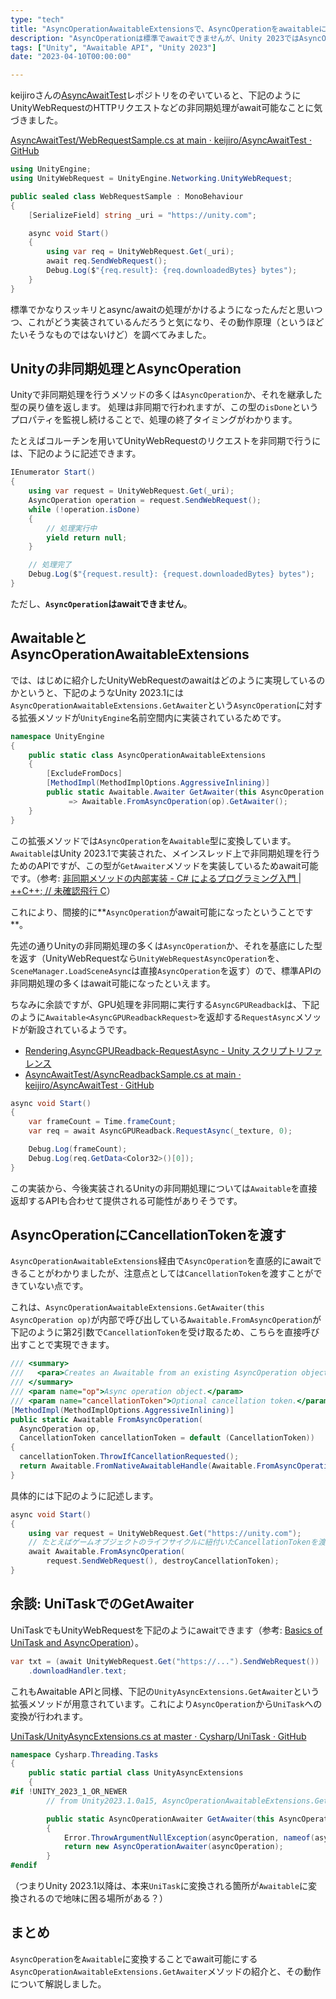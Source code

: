 ```yaml
---
type: "tech"
title: "AsyncOperationAwaitableExtensionsで、AsyncOperationをawaitableにする"
description: "AsyncOperationは標準でawaitできませんが、Unity 2023ではAsyncOperationAwaitableExtensionsによってAsyncOperationがAwaitableに変換され、これによりawaitできるようになります。これについてその動作原理を説明します。"
tags: ["Unity", "Awaitable API", "Unity 2023"]
date: "2023-04-10T00:00:00"

---
```


keijiroさんの[AsyncAwaitTest](https://github.com/keijiro/AsyncAwaitTest)レポジトリをのぞいていると、下記のようにUnityWebRequestのHTTPリクエストなどの非同期処理がawait可能なことに気づきました。

[AsyncAwaitTest/WebRequestSample.cs at main · keijiro/AsyncAwaitTest · GitHub](https://github.com/keijiro/AsyncAwaitTest/blob/main/Assets/WebRequestSample.cs)

```csharp
using UnityEngine;
using UnityWebRequest = UnityEngine.Networking.UnityWebRequest;

public sealed class WebRequestSample : MonoBehaviour
{
    [SerializeField] string _uri = "https://unity.com";

    async void Start()
    {
        using var req = UnityWebRequest.Get(_uri);
        await req.SendWebRequest();
        Debug.Log($"{req.result}: {req.downloadedBytes} bytes");
    }
}
```

標準でかなりスッキリとasync/awaitの処理がかけるようになったんだと思いつつ、これがどう実装されているんだろうと気になり、その動作原理（というほどたいそうなものではないけど）を調べてみました。

## Unityの非同期処理とAsyncOperation

Unityで非同期処理を行うメソッドの多くは`AsyncOperation`か、それを継承した型の戻り値を返します。
処理は非同期で行われますが、この型の`isDone`というプロパティを監視し続けることで、処理の終了タイミングがわかります。

たとえばコルーチンを用いてUnityWebRequestのリクエストを非同期で行うには、下記のように記述できます。

```csharp
IEnumerator Start()
{
    using var request = UnityWebRequest.Get(_uri);
    AsyncOperation operation = request.SendWebRequest();
    while (!operation.isDone)
    {
        // 処理実行中
        yield return null;
    }

    // 処理完了
    Debug.Log($"{request.result}: {request.downloadedBytes} bytes");
}
```

ただし、**`AsyncOperation`はawaitできません**。

## AwaitableとAsyncOperationAwaitableExtensions

では、はじめに紹介したUnityWebRequestのawaitはどのように実現しているのかというと、下記のようなUnity 2023.1には`AsyncOperationAwaitableExtensions.GetAwaiter`という`AsyncOperation`に対する拡張メソッドが`UnityEngine`名前空間内に実装されているためです。

```csharp
namespace UnityEngine
{
    public static class AsyncOperationAwaitableExtensions
    {
        [ExcludeFromDocs]
        [MethodImpl(MethodImplOptions.AggressiveInlining)]
        public static Awaitable.Awaiter GetAwaiter(this AsyncOperation op)
             => Awaitable.FromAsyncOperation(op).GetAwaiter();
    }
}
```

この拡張メソッドでは`AsyncOperation`を`Awaitable`型に変換しています。
`Awaitable`はUnity 2023.1で実装された、メインスレッド上で非同期処理を行うためのAPIですが、この型が`GetAwaiter`メソッドを実装しているためawait可能です。（参考: [非同期メソッドの内部実装 - C# によるプログラミング入門 | ++C++; // 未確認飛行 C](https://ufcpp.net/study/csharp/sp5_awaitable.html)）

これにより、間接的に**`AsyncOperation`がawait可能になったということです**。

先述の通りUnityの非同期処理の多くは`AsyncOperation`か、それを基底にした型を返す（UnityWebRequestなら`UnityWebRequestAsyncOperation`を、`SceneManager.LoadSceneAsync`は直接`AsyncOperation`を返す）ので、標準APIの非同期処理の多くはawait可能になったといえます。

ちなみに余談ですが、GPU処理を非同期に実行する`AsyncGPUReadback`は、下記のように`Awaitable<AsyncGPUReadbackRequest>`を返却する`RequestAsync`メソッドが新設されているようです。

* [Rendering.AsyncGPUReadback-RequestAsync - Unity スクリプトリファレンス](https://docs.unity.cn/ja/2023.2/ScriptReference/Rendering.AsyncGPUReadback.RequestAsync.html)
* [AsyncAwaitTest/AsyncReadbackSample.cs at main · keijiro/AsyncAwaitTest · GitHub](https://github.com/keijiro/AsyncAwaitTest/blob/main/Assets/AsyncReadbackSample.cs#L24)

```csharp
async void Start()
{
    var frameCount = Time.frameCount;
    var req = await AsyncGPUReadback.RequestAsync(_texture, 0);

    Debug.Log(frameCount);
    Debug.Log(req.GetData<Color32>()[0]);
}
```

この実装から、今後実装されるUnityの非同期処理については`Awaitable`を直接返却するAPIも合わせて提供される可能性がありそうです。

## AsyncOperationにCancellationTokenを渡す

`AsyncOperationAwaitableExtensions`経由で`AsyncOperation`を直感的にawaitできることがわかりましたが、注意点としては`CancellationToken`を渡すことができていない点です。

これは、`AsyncOperationAwaitableExtensions.GetAwaiter(this AsyncOperation op)`が内部で呼び出している`Awaitable.FromAsyncOperation`が下記のように第2引数で`CancellationToken`を受け取るため、こちらを直接呼び出すことで実現できます。

```csharp
/// <summary>
///   <para>Creates an Awaitable from an existing AsyncOperation object.</para>
/// </summary>
/// <param name="op">Async operation object.</param>
/// <param name="cancellationToken">Optional cancellation token.</param>
[MethodImpl(MethodImplOptions.AggressiveInlining)]
public static Awaitable FromAsyncOperation(
  AsyncOperation op,
  CancellationToken cancellationToken = default (CancellationToken))
{
  cancellationToken.ThrowIfCancellationRequested();
  return Awaitable.FromNativeAwaitableHandle(Awaitable.FromAsyncOperationInternal(op.m_Ptr), cancellationToken);
}
```

具体的には下記のように記述します。

```csharp
async void Start()
{
    using var request = UnityWebRequest.Get("https://unity.com");
    // たとえばゲームオブジェクトのライフサイクルに紐付いたCancellationTokenを渡す
    await Awaitable.FromAsyncOperation(
        request.SendWebRequest(), destroyCancellationToken);
}
```

## 余談: UniTaskでのGetAwaiter

UniTaskでもUnityWebRequestを下記のようにawaitできます（参考: [Basics of UniTask and AsyncOperation](https://github.com/Cysharp/UniTask#basics-of-unitask-and-asyncoperation)）。

```csharp
var txt = (await UnityWebRequest.Get("https://...").SendWebRequest())
    .downloadHandler.text;
```

これもAwaitable APIと同様、下記の`UnityAsyncExtensions.GetAwaiter`という拡張メソッドが用意されています。これにより`AsyncOperation`から`UniTask`への変換が行われます。

[UniTask/UnityAsyncExtensions.cs at master · Cysharp/UniTask · GitHub](https://github.com/Cysharp/UniTask/blob/master/src/UniTask/Assets/Plugins/UniTask/Runtime/UnityAsyncExtensions.cs#L21)

```csharp
namespace Cysharp.Threading.Tasks
{
    public static partial class UnityAsyncExtensions
    {
#if !UNITY_2023_1_OR_NEWER
        // from Unity2023.1.0a15, AsyncOperationAwaitableExtensions.GetAwaiter is defined in UnityEngine.

        public static AsyncOperationAwaiter GetAwaiter(this AsyncOperation asyncOperation)
        {
            Error.ThrowArgumentNullException(asyncOperation, nameof(asyncOperation));
            return new AsyncOperationAwaiter(asyncOperation);
        }
#endif
```

（つまりUnity 2023.1以降は、本来`UniTask`に変換される箇所が`Awaitable`に変換されるので地味に困る場所がある？）

## まとめ

`AsyncOperation`を`Awaitable`に変換することでawait可能にする`AsyncOperationAwaitableExtensions.GetAwaiter`メソッドの紹介と、その動作について解説しました。
